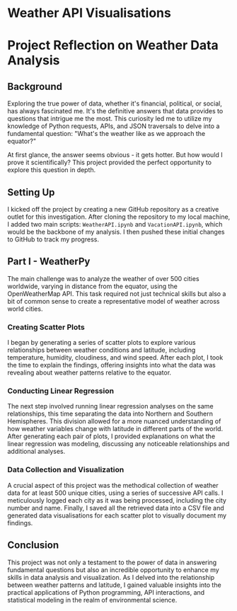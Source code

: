 # Weather API Visualisations

# Project Reflection on Weather Data Analysis 

## Background 

Exploring the true power of data, whether it's financial, political, or social, has always fascinated me. It's the definitive answers that data provides to questions that intrigue me the most. This curiosity led me to utilize my knowledge of Python requests, APIs, and JSON traversals to delve into a fundamental question: "What's the weather like as we approach the equator?" 

At first glance, the answer seems obvious - it gets hotter. But how would I prove it scientifically? This project provided the perfect opportunity to explore this question in depth.

## Setting Up

I kicked off the project by creating a new GitHub repository as a creative outlet for this investigation. After cloning the repository to my local machine, I added two main scripts: `WeatherAPI.ipynb` and `VacationAPI.ipynb`, which would be the backbone of my analysis. I then pushed these initial changes to GitHub to track my progress.

## Part I - WeatherPy

The main challenge was to analyze the weather of over 500 cities worldwide, varying in distance from the equator, using the OpenWeatherMap API. This task required not just technical skills but also a bit of common sense to create a representative model of weather across world cities.

### Creating Scatter Plots

I began by generating a series of scatter plots to explore various relationships between weather conditions and latitude, including temperature, humidity, cloudiness, and wind speed. After each plot, I took the time to explain the findings, offering insights into what the data was revealing about weather patterns relative to the equator.

### Conducting Linear Regression

The next step involved running linear regression analyses on the same relationships, this time separating the data into Northern and Southern Hemispheres. This division allowed for a more nuanced understanding of how weather variables change with latitude in different parts of the world. After generating each pair of plots, I provided explanations on what the linear regression was modeling, discussing any noticeable relationships and additional analyses.

### Data Collection and Visualization

A crucial aspect of this project was the methodical collection of weather data for at least 500 unique cities, using a series of successive API calls. I meticulously logged each city as it was being processed, including the city number and name. Finally, I saved all the retrieved data into a CSV file and generated data visualisations for each scatter plot to visually document my findings.

## Conclusion

This project was not only a testament to the power of data in answering fundamental questions but also an incredible opportunity to enhance my skills in data analysis and visualization. As I delved into the relationship between weather patterns and latitude, I gained valuable insights into the practical applications of Python programming, API interactions, and statistical modeling in the realm of environmental science.

